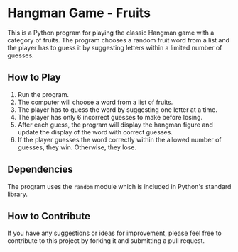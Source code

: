# Hangman Game - Fruits

This is a Python program for playing the classic Hangman game with a category of fruits. The program chooses a random fruit word from a list and the player has to guess it by suggesting letters within a limited number of guesses.

## How to Play

1. Run the program.
2. The computer will choose a word from a list of fruits.
3. The player has to guess the word by suggesting one letter at a time.
4. The player has only 6 incorrect guesses to make before losing.
5. After each guess, the program will display the hangman figure and update the display of the word with correct guesses.
6. If the player guesses the word correctly within the allowed number of guesses, they win. Otherwise, they lose.

## Dependencies

The program uses the `random` module which is included in Python's standard library.

## How to Contribute

If you have any suggestions or ideas for improvement, please feel free to contribute to this project by forking it and submitting a pull request.



